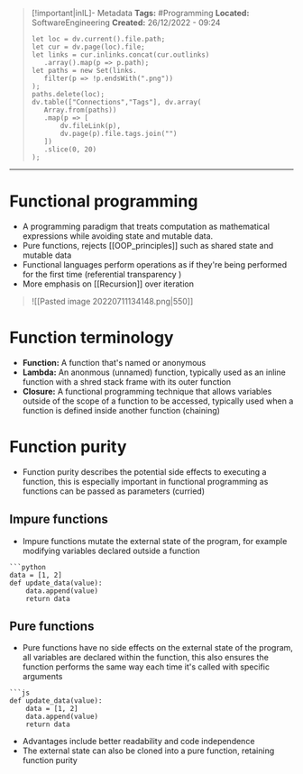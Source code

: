 > [!important|inIL]- Metadata
> **Tags:** #Programming 
> **Located:** SoftwareEngineering
> **Created:** 26/12/2022 - 09:24
> ```dataviewjs
>let loc = dv.current().file.path;
>let cur = dv.page(loc).file;
>let links = cur.inlinks.concat(cur.outlinks)
>    .array().map(p => p.path);
>let paths = new Set(links.
>    filter(p => !p.endsWith(".png"))
>);
>paths.delete(loc);
>dv.table(["Connections","Tags"], dv.array(
>    Array.from(paths))
>    .map(p => [
>        dv.fileLink(p),
>        dv.page(p).file.tags.join("")
>    ])
>    .slice(0, 20)
>);
> ```

___
# Functional programming
- A programming paradigm that treats computation as mathematical expressions while avoiding state and mutable data.
- Pure functions, rejects [[OOP_principles]] such as shared state and mutable data
- Functional languages perform operations as if they're being performed for the first time (referential transparency )
- More emphasis on [[Recursion]] over iteration

> ![[Pasted image 20220711134148.png|550]]

# Function terminology

- **Function:** A function that's named or anonymous  
- **Lambda:** An anonmous (unnamed) function, typically used as an inline function with a shred stack frame with its outer function
- **Closure:** A functional programming technique that allows variables outside of the scope of a function to be accessed, typically used when a function is defined inside another function (chaining)

# Function purity
- Function purity describes the potential side effects to executing a function, this is especially important in functional programming as functions can be passed as parameters (curried)
## Impure functions
- Impure functions mutate the external state of the program, for example modifying variables declared outside a function

````ad-example
```python
data = [1, 2]
def update_data(value):
    data.append(value)
    return data
````
## Pure functions
- Pure functions have no side effects on the external state of the program, all variables are declared within the function, this also ensures the function performs the same way each time it's called with specific arguments

````ad-example
```js
def update_data(value):
    data = [1, 2]
    data.append(value)
    return data
````

- Advantages include better readability and code independence
- The external state can also be cloned into a pure function, retaining function purity

